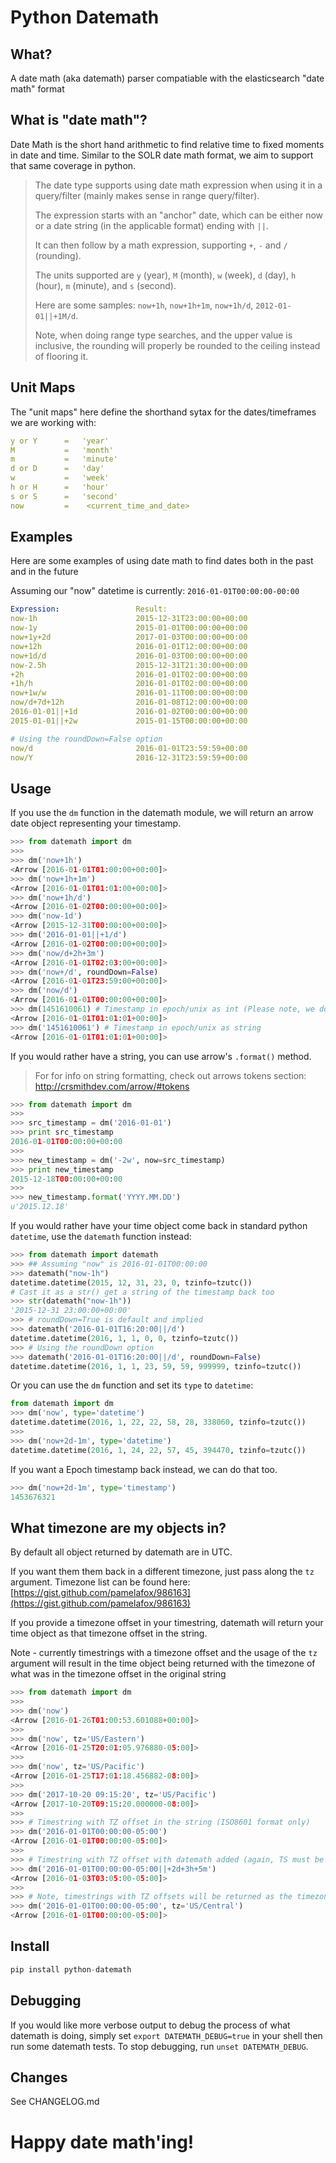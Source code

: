 # Python Datemath

## What?

A date math (aka datemath) parser compatiable with the elasticsearch "date math" format

## What is "date math"?

Date Math is the short hand arithmetic to find relative time to fixed moments in date and time. Similar to the SOLR date math format, we aim to support that same coverage in python.

> The date type supports using date math expression when using it in a query/filter (mainly makes sense in range query/filter).
>
> The expression starts with an "anchor" date, which can be either now or a date string (in the applicable format) ending with `||`.
>
> It can then follow by a math expression, supporting `+`, `-` and `/` (rounding).
>
> The units supported are `y` (year), `M` (month), `w` (week), `d` (day), `h` (hour), `m` (minute), and `s` (second).
>
> Here are some samples: `now+1h`, `now+1h+1m`, `now+1h/d`, `2012-01-01||+1M/d`.
>
> Note, when doing range type searches, and the upper value is inclusive, the rounding will properly be rounded to the ceiling instead of flooring it.

## Unit Maps

The "unit maps" here define the shorthand sytax for the dates/timeframes we are working with:
```yaml
y or Y      =   'year'
M           =   'month'
m           =   'minute'
d or D      =   'day'
w           =   'week'
h or H      =   'hour'
s or S      =   'second'
now         =    <current_time_and_date>
```

## Examples

Here are some examples of using date math to find dates both in the past and in the future

Assuming our "now" datetime is currently: `2016-01-01T00:00:00-00:00`

```yaml
Expression:                 Result:
now-1h                      2015-12-31T23:00:00+00:00
now-1y                      2015-01-01T00:00:00+00:00
now+1y+2d                   2017-01-03T00:00:00+00:00
now+12h                     2016-01-01T12:00:00+00:00
now+1d/d                    2016-01-03T00:00:00+00:00
now-2.5h                    2015-12-31T21:30:00+00:00
+2h                         2016-01-01T02:00:00+00:00
+1h/h                       2016-01-01T02:00:00+00:00
now+1w/w                    2016-01-11T00:00:00+00:00
now/d+7d+12h                2016-01-08T12:00:00+00:00
2016-01-01||+1d             2016-01-02T00:00:00+00:00
2015-01-01||+2w             2015-01-15T00:00:00+00:00

# Using the roundDown=False option
now/d                       2016-01-01T23:59:59+00:00
now/Y                       2016-12-31T23:59:59+00:00
```

## Usage

If you use the `dm` function in the datemath module, we will return an arrow date object representing your timestamp.  

```python
>>> from datemath import dm
>>>
>>> dm('now+1h')
<Arrow [2016-01-01T01:00:00+00:00]>
>>> dm('now+1h+1m')
<Arrow [2016-01-01T01:01:00+00:00]>
>>> dm('now+1h/d')
<Arrow [2016-01-02T00:00:00+00:00]>
>>> dm('now-1d')
<Arrow [2015-12-31T00:00:00+00:00]>
>>> dm('2016-01-01||+1/d')
<Arrow [2016-01-02T00:00:00+00:00]>
>>> dm('now/d+2h+3m')
<Arrow [2016-01-01T02:03:00+00:00]>
>>> dm('now+/d', roundDown=False)
<Arrow [2016-01-01T23:59:00+00:00]>
>>> dm('now/d')
<Arrow [2016-01-01T00:00:00+00:00]>
>>> dm(1451610061) # Timestamp in epoch/unix as int (Please note, we do not support epoch millisecond at this time.  Please convert your epoch millis to the nearest second. i.e. 1451610061000/1000)
<Arrow [2016-01-01T01:01:01+00:00]>
>>> dm('1451610061') # Timestamp in epoch/unix as string
<Arrow [2016-01-01T01:01:01+00:00]>
```

If you would rather have a string, you can use arrow's ```.format()``` method.
> For for info on string formatting, check out arrows tokens section: http://crsmithdev.com/arrow/#tokens

```python
>>> from datemath import dm
>>>
>>> src_timestamp = dm('2016-01-01')
>>> print src_timestamp
2016-01-01T00:00:00+00:00
>>>
>>> new_timestamp = dm('-2w', now=src_timestamp)
>>> print new_timestamp
2015-12-18T00:00:00+00:00
>>>
>>> new_timestamp.format('YYYY.MM.DD')
u'2015.12.18'
```

If you would rather have your time object come back in standard python `datetime`, use the `datemath` function instead:

```python
>>> from datemath import datemath
>>> ## Assuming "now" is 2016-01-01T00:00:00
>>> datemath("now-1h")
datetime.datetime(2015, 12, 31, 23, 0, tzinfo=tzutc())
# Cast it as a str() get a string of the timestamp back too
>>> str(datemath("now-1h"))
'2015-12-31 23:00:00+00:00'
>>> # roundDown=True is default and implied
>>> datemath('2016-01-01T16:20:00||/d')
datetime.datetime(2016, 1, 1, 0, 0, tzinfo=tzutc())
>>> # Using the roundDown option
>>> datemath('2016-01-01T16:20:00||/d', roundDown=False)
datetime.datetime(2016, 1, 1, 23, 59, 59, 999999, tzinfo=tzutc())
```

Or you can use the `dm` function and set its `type` to `datetime`:
```python
from datemath import dm
>>> dm('now', type='datetime')
datetime.datetime(2016, 1, 22, 22, 58, 28, 338060, tzinfo=tzutc())
>>>
>>> dm('now+2d-1m', type='datetime')
datetime.datetime(2016, 1, 24, 22, 57, 45, 394470, tzinfo=tzutc())
```

If you want a Epoch timestamp back instead, we can do that too.  

```python
>>> dm('now+2d-1m', type='timestamp')
1453676321
```

## What timezone are my objects in?

By default all object returned by datemath are in UTC.  

If you want them them back in a different timezone, just pass along the ```tz``` argument.  Timezone list can be found here: [https://gist.github.com/pamelafox/986163](https://gist.github.com/pamelafox/986163)

If you provide a timezone offset in your timestring, datemath will return your time object as that timezone offset in the string.

Note - currently timestrings with a timezone offset and the usage of the ```tz``` argument will result in the time object being returned with the timezone of what was in the timezone offset in the original string

```python
>>> from datemath import dm 
>>>
>>> dm('now')
<Arrow [2016-01-26T01:00:53.601088+00:00]>
>>>
>>> dm('now', tz='US/Eastern')
<Arrow [2016-01-25T20:01:05.976880-05:00]>
>>>
>>> dm('now', tz='US/Pacific')
<Arrow [2016-01-25T17:01:18.456882-08:00]>
>>>
>>> dm('2017-10-20 09:15:20', tz='US/Pacific')
<Arrow [2017-10-20T09:15:20.000000-08:00]>
>>> 
>>> # Timestring with TZ offset in the string (ISO8601 format only)
>>> dm('2016-01-01T00:00:00-05:00')
<Arrow [2016-01-01T00:00:00-05:00]>
>>>
>>> # Timestring with TZ offset with datemath added (again, TS must be in ISO8601)
>>> dm('2016-01-01T00:00:00-05:00||+2d+3h+5m')
<Arrow [2016-01-03T03:05:00-05:00]>
>>>
>>> # Note, timestrings with TZ offsets will be returned as the timezone of the offset in the string even if the "tz" option is used. 
>>> dm('2016-01-01T00:00:00-05:00', tz='US/Central')
<Arrow [2016-01-01T00:00:00-05:00]>
```

## Install

```python
pip install python-datemath
```

## Debugging

If you would like more verbose output to debug the process of what datemath is doing, simply set `export DATEMATH_DEBUG=true` in your shell then run some datemath tests.  To stop debugging, run `unset DATEMATH_DEBUG`.

## Changes

See CHANGELOG.md

# Happy date math'ing!

